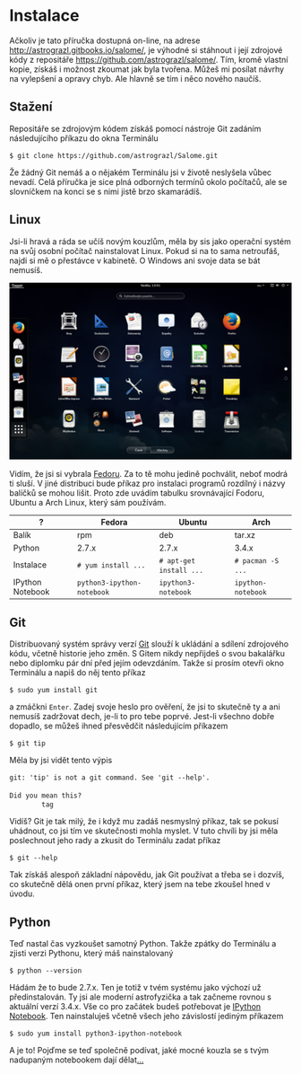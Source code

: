 # Instalace

Ačkoliv je tato příručka dostupná on-line, na adrese 
<http://astrograzl.gitbooks.io/salome/>, je výhodné si stáhnout i její 
zdrojové kódy z repositáře <https://github.com/astrograzl/salome/>. 
Tím, kromě vlastní kopie, získáš i možnost zkoumat jak byla tvořena. 
Můžeš mi posílat návrhy na vylepšení a opravy chyb. Ale hlavně se tím i 
něco nového naučíš.


## Stažení

Repositáře se zdrojovým kódem získáš pomocí nástroje Git zadáním 
následujícího příkazu do okna Terminálu

	$ git clone https://github.com/astrograzl/Salome.git

Že žádný Git nemáš a o nějakém Terminálu jsi v životě neslyšela vůbec 
nevadí. Celá příručka je sice plná odborných termínů okolo počítačů, 
ale se slovníčkem na konci se s nimi jistě brzo skamarádíš.


## Linux

Jsi-li hravá a ráda se učíš novým kouzlům, měla by sis jako operační 
systém na svůj osobní počítač nainstalovat Linux. Pokud si na to sama 
netroufáš, najdi si mě o přestávce v kabinetě. O Windows ani svoje data 
se bát nemusíš.

![Fedora](screenshots/fedora.png)

Vidím, že jsi si vybrala [Fedoru](https://getfedora.org). Za to tě mohu 
jedině pochválit, neboť modrá ti sluší. V jiné distribuci bude příkaz 
pro instalaci programů rozdílný i názvy balíčků se mohou lišit. Proto 
zde uvádím tabulku srovnávající Fodoru, Ubuntu a Arch Linux, který sám 
používám.

| ? | Fedora | Ubuntu | Arch |
|---|--------|--------|------| 
| Balík | rpm |  deb | tar.xz |
| Python | 2.7.x | 2.7.x | 3.4.x |
| Instalace | `# yum install ...` | `# apt-get install ...` | `# pacman -S ...` |
| IPython Notebook | `python3-ipython-notebook` | `ipython3-notebook` | `ipython-notebook` |


## Git

Distribuovaný systém správy verzí [Git](https://git-scm.org) slouží k 
ukládání a sdílení zdrojového kódu, včetně historie jeho změn. S Gitem 
nikdy nepřijdeš o svou bakalářku nebo diplomku pár dní před jejím 
odevzdáním. Takže si prosím otevři okno Terminálu a napiš do něj tento 
příkaz

	$ sudo yum install git

a zmáčkni `Enter`. Zadej svoje heslo pro ověření, že jsi to skutečně ty 
a ani nemusíš zadržovat dech, je-li to pro tebe poprvé. Jest-li všechno 
dobře dopadlo, se můžeš ihned přesvědčit následujícím příkazem

	$ git tip

Měla by jsi vidět tento výpis

```
git: 'tip' is not a git command. See 'git --help'.

Did you mean this?
        tag
```

Vidíš? Git je tak milý, že i když mu zadáš nesmyslný příkaz, tak se 
pokusí uhádnout, co jsi tím ve skutečnosti mohla myslet. V tuto chvíli 
by jsi měla poslechnout jeho rady a zkusit do Terminálu zadat příkaz

	$ git --help

Tak získáš alespoň základní nápovědu, jak Git používat a třeba se i 
dozvíš, co skutečně dělá onen první příkaz, který jsem na tebe zkoušel 
hned v úvodu.


## Python

Teď nastal čas vyzkoušet samotný Python. Takže zpátky do Terminálu a 
zjisti verzi Pythonu, který máš nainstalovaný

	$ python --version

Hádám že to bude 2.7.x. Ten je totiž v tvém systému jako výchozí už 
předinstalován. Ty jsi ale moderní astrofyzička a tak začneme rovnou s 
aktuální verzí 3.4.x. Vše co pro začátek budeš potřebovat je
[IPython Notebook](http://ipython.org/notebook.html). Ten nainstaluješ 
včetně všech jeho závislostí jediným příkazem

	$ sudo yum install python3-ipython-notebook

A je to! Pojďme se teď společně podívat, jaké mocné kouzla se s tvým 
nadupaným notebookem dají dělat[...](NOTEBOOK.md)
